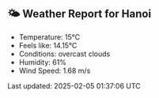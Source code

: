 <!-- WEATHER-START -->
## 🌤 Weather Report for Hanoi

- Temperature: 15°C
- Feels like: 14.15°C
- Conditions: overcast clouds
- Humidity: 61%
- Wind Speed: 1.68 m/s

Last updated: 2025-02-05 01:37:06 UTC
<!-- WEATHER-END -->
